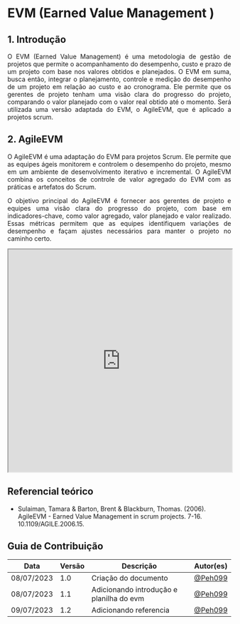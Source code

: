 # EVM (Earned Value Management )



## 1. Introdução

<p align="justify">
O EVM (Earned Value Management) é uma metodologia de gestão de projetos que permite o acompanhamento do desempenho, custo e prazo de um projeto com base nos valores obtidos e planejados. O EVM em suma, busca então, integrar o planejamento, controle e medição do desempenho de um projeto em relação ao custo e ao cronograma. Ele permite que os gerentes de projeto tenham uma visão clara do progresso do projeto, comparando o valor planejado com o valor real obtido até o momento. Será utilizada uma versão adaptada do EVM, o AgileEVM, que é aplicado a projetos scrum.
</p>

## 2. AgileEVM

<p align="justify">
O AgileEVM é uma adaptação do EVM para projetos Scrum. Ele permite que as equipes ágeis monitorem e controlem o desempenho do projeto, mesmo em um ambiente de desenvolvimento iterativo e incremental. O AgileEVM combina os conceitos de controle de valor agregado do EVM com as práticas e artefatos do Scrum.
</p>

<p align="justify">
O objetivo principal do AgileEVM é fornecer aos gerentes de projeto e equipes uma visão clara do progresso do projeto, com base em indicadores-chave, como valor agregado, valor planejado e valor realizado. Essas métricas permitem que as equipes identifiquem variações de desempenho e façam ajustes necessários para manter o projeto no caminho certo.
</p>

<iframe width="100%" height="500px" src="https://docs.google.com/spreadsheets/d/e/2PACX-1vQY42qqBNohmdnt8z-1wKb86ZQgrEiRgKlhYR08YZt5CpAxfkGk84DeIpiLeAVwZKtVtCV5obyVxEfS/pubhtml?widget=true&amp;headers=false"></iframe>

## Referencial teórico

* Sulaiman, Tamara & Barton, Brent & Blackburn, Thomas. (2006). AgileEVM - Earned Value Management in scrum projects. 7-16. 10.1109/AGILE.2006.15. 

## Guia de Contribuição

| Data       | Versão | Descrição            | Autor(es)                                |
| ---------- | ------ | -------------------- | ---------------------------------------- |
| 08/07/2023 | 1.0    | Criação do documento | [@Peh099](https://github.com/Peh099) |
| 08/07/2023 | 1.1    | Adicionando introdução e planilha do evm | [@Peh099](https://github.com/Peh099) |
| 09/07/2023 | 1.2    | Adicionando referencia | [@Peh099](https://github.com/Peh099) |